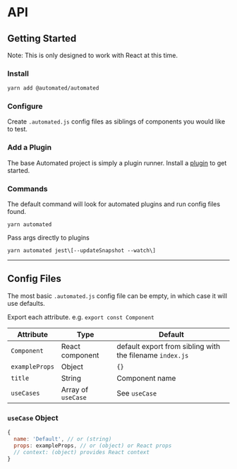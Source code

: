 # API

## Getting Started

Note: This is only designed to work with React at this time.

### Install

```bash
yarn add @automated/automated
```

### Configure

Create `.automated.js` config files as siblings of components you would like to
test.

### Add a Plugin

The base Automated project is simply a plugin runner. Install a
[plugin](https://github.com/search?utf8=%E2%9C%93&q=plugin-+org%3Aautomated-tools&type=Repositories)
to get started.

### Commands

The default command will look for automated plugins and run config files found.

```
yarn automated
```

Pass args directly to plugins

```
yarn automated jest\[--updateSnapshot --watch\]
```

---

## Config Files

The most basic `.automated.js` config file can be empty, in which case it will
use defaults.

Export each attribute. e.g. `export const Component`

| Attribute      | Type               | Default                                                  |
| -------------- | ------------------ | -------------------------------------------------------- |
| `Component`    | React component    | default export from sibling with the filename `index.js` |
| `exampleProps` | Object             | `{}`                                                     |
| `title`        | String             | Component name                                           |
| `useCases`     | Array of `useCase` | See `useCase`                                            |

### `useCase` Object

```js
{
  name: 'Default', // or (string)
  props: exampleProps, // or (object) or React props
  // context: (object) provides React context
}
```
